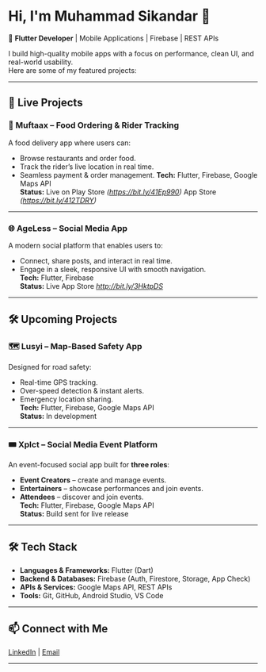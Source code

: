 # Hi, I'm Muhammad Sikandar 👋

🚀 **Flutter Developer** | Mobile Applications | Firebase | REST APIs

I build high-quality mobile apps with a focus on performance, clean UI, and real-world usability.  
Here are some of my featured projects:

---

## 📱 Live Projects

### 🍔 Muftaax – Food Ordering & Rider Tracking
A food delivery app where users can:
- Browse restaurants and order food.
- Track the rider’s live location in real time.
- Seamless payment & order management.
**Tech:** Flutter, Firebase, Google Maps API  
**Status:** Live on Play Store *(https://bit.ly/41Ep990)* App Store *(https://bit.ly/412TDRY)*

---

### 🌐 AgeLess – Social Media App
A modern social platform that enables users to:
- Connect, share posts, and interact in real time.
- Engage in a sleek, responsive UI with smooth navigation.  
**Tech:** Flutter, Firebase  
**Status:** Live App Store *http://bit.ly/3HktpDS*

---

## 🛠 Upcoming Projects

### 🗺 Lusyi – Map-Based Safety App
Designed for road safety:
- Real-time GPS tracking.
- Over-speed detection & instant alerts.
- Emergency location sharing.  
**Tech:** Flutter, Firebase, Google Maps API  
**Status:** In development

---

### 🎟 Xplct – Social Media Event Platform
An event-focused social app built for **three roles**:
- **Event Creators** – create and manage events.
- **Entertainers** – showcase performances and join events.
- **Attendees** – discover and join events.  
**Tech:** Flutter, Firebase, Google Maps API  
**Status:** Build sent for live release

---

## 🛠 Tech Stack
- **Languages & Frameworks:** Flutter (Dart)
- **Backend & Databases:** Firebase (Auth, Firestore, Storage, App Check)
- **APIs & Services:** Google Maps API, REST APIs
- **Tools:** Git, GitHub, Android Studio, VS Code

---

## 📫 Connect with Me
[LinkedIn]([your-link](https://www.linkedin.com/in/muhammad-sikandar-a2519b250?utm_source=share&utm_campaign=share_via&utm_content=profile&utm_medium=ios_app)) | [Email](mhsikandar3@gmail.com) 

---

<!--
**mhSikandar/mhsikandar** is a ✨ _special_ ✨ repository because its `README.md` (this file) appears on your GitHub profile.

Here are some ideas to get you started:

- 🔭 I’m currently working on ...
- 🌱 I’m currently learning ...
- 👯 I’m looking to collaborate on ...
- 🤔 I’m looking for help with ...
- 💬 Ask me about ...
- 📫 How to reach me: ...
- 😄 Pronouns: ...
- ⚡ Fun fact: ...
-->
